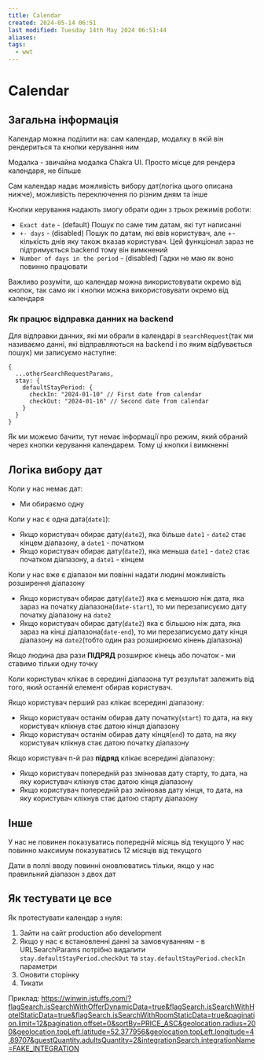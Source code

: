 ```yaml
---
title: Calendar
created: 2024-05-14 06:51
last modified: Tuesday 14th May 2024 06:51:44
aliases: 
tags:
  - wwt
---
```

# Calendar

## Загальна інформація

Календар можна поділити на: сам календар, модалку в якій він рендериться та кнопки керування ним

Модалка - звичайна модалка Chakra UI. Просто місце для рендера календаря, не більше

Сам календар надає можливість вибору дат(логіка цього описана нижче), можливість переключення по різним дням та інше

Кнопки керування надають змогу обрати один з трьох режимів роботи:
- `Exact date` - (default) Пошук по саме тим датам, які тут написанні
- `+- days` - (disabled) Пошук по датам, які ввів користувач, але +- кількість днів яку також вказав користувач. Цей функціонал зараз не підтримується backend тому він вимкнений
- `Number of days in the period` - (disabled) Гадки не маю як воно повинно працювати

Важливо розуміти, що календар можна використовувати окремо від кнопок, так само як і кнопки можна використовувати окремо від календаря

### Як працює відправка данних на backend

Для відправки данних, які ми обрали в календарі в `searchRequest`(так ми називаємо данні, які відправляються на backend і по яким відбувається пошук) ми записуємо наступне:

```tsx
{
  ...otherSearchRequestParams,
  stay: {
    defaultStayPeriod: {
      checkIn: "2024-01-10" // First date from calendar
      checkOut: "2024-01-16" // Second date from calendar
    }
  }
}
```

Як ми можемо бачити, тут немає інформації про режим, який обраний через кнопки керування календарем. Тому ці кнопки і вимкненні

## Логіка вибору дат

Коли у нас немає дат:
- Ми обираємо одну

Коли у нас є одна дата(`date1`):
- Якщо користувач обирає дату(`date2`), яка більше `date1` - `date2` стає кінцем діапазону, а `date1` - початком
- Якщо користувач обирає дату(`date2`), яка меньша `date1` - `date2` стає початком діапазону, а `date1` - кінцем

Коли у нас вже є діапазон ми повінні надати людині можливість розширення діапазону
- Якщо користувач обирає дату(`date2`) яка є меньшою ніж дата, яка зараз на початку діапазона(`date-start`), то ми перезаписуємо дату початку діапазону на `date2`
- Якщо користувач обирає дату(`date2`) яка є більшою ніж дата, яка зараз на кінці діапазона(`date-end`), то ми перезаписуємо дату кінця діапазону на `date2`(тобто один раз розширюємо кінень діапазона)

Якщо людина два рази **ПІДРЯД** розширює кінець або початок - ми ставимо тільки одну точку

Коли користувач клікає в середині діапазона тут результат залежить від того, який останній елемент обирав користувач.

Якщо користувач перший раз клікає всередині діапазону:
- Якщо користувач останім обирав дату початку(`start`) то дата, на яку користувач клікнув стає датою кінця діапазону
- Якщо користувач останім обирав дату кінця(`end`) то дата, на яку користувач клікнув стає датою початку діапазону

Якщо користувач n-й раз **підряд** клікає всередині діапазону:
- Якщо користувач попередній раз змінював дату старту, то дата, на яку користувач клікнув стає датою кінця діапазону
- Якщо користувач попередній раз змінював дату кінця, то дата, на яку користувач клікнув стає датою старту діапазону

## Інше

У нас не повинен показуватись попередній місяць від текущого
У нас повинно максимум показуватись 12 місяців від текущого

Дати в поллі вводу повинні оновлюватись тільки, якщо у нас правильний діапазон з двох дат

## Як тестувати це все

Як протестувати календар з нуля:
1. Зайти на сайт production або development
2. Якщо у нас є встановленні данні за замовчуванням - в URLSearchParams потрібно видалити `stay.defaultStayPeriod.checkOut` та `stay.defaultStayPeriod.checkIn` параметри
3. Оновити сторінку
4. Тикати

Приклад:
https://winwin.jstuffs.com/?flagSearch.isSearchWithOfferDynamicData=true&flagSearch.isSearchWithHotelStaticData=true&flagSearch.isSearchWithRoomStaticData=true&pagination.limit=12&pagination.offset=0&sortBy=PRICE_ASC&geolocation.radius=200&geolocation.topLeft.latitude=52.377956&geolocation.topLeft.longitude=4.89707&guestQuantity.adultsQuantity=2&integrationSearch.integrationName=FAKE_INTEGRATION